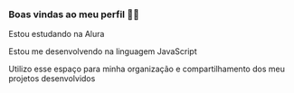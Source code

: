 ### Boas vindas ao meu perfil 💙💙

Estou estudando na Alura

Estou me desenvolvendo na linguagem JavaScript

Utilizo esse espaço para minha organização e compartilhamento dos meu projetos desenvolvidos


